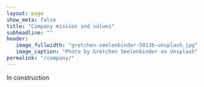 ```yaml
---
layout: page
show_meta: false
title: "Company mission and values"
subheadline: ""
header:
   image_fullwidth: "gretchen-seelenbinder-50136-unsplash.jpg"
   image_caption: "Photo by Gretchen Seelenbinder on Unsplash"
permalink: "/company/"
---
```

In construction